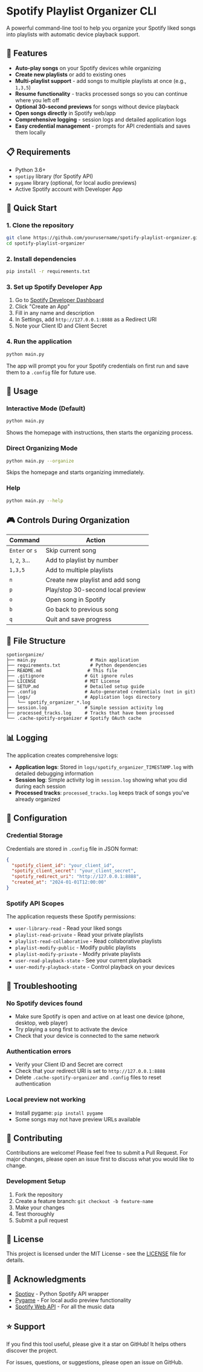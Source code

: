 # Spotify Playlist Organizer CLI

A powerful command-line tool to help you organize your Spotify liked songs into playlists with automatic device playback support.

## 🎵 Features

- **Auto-play songs** on your Spotify devices while organizing
- **Create new playlists** or add to existing ones
- **Multi-playlist support** - add songs to multiple playlists at once (e.g., `1,3,5`)
- **Resume functionality** - tracks processed songs so you can continue where you left off
- **Optional 30-second previews** for songs without device playback
- **Open songs directly** in Spotify web/app
- **Comprehensive logging** - session logs and detailed application logs
- **Easy credential management** - prompts for API credentials and saves them locally

## 📋 Requirements

- Python 3.6+
- `spotipy` library (for Spotify API)
- `pygame` library (optional, for local audio previews)
- Active Spotify account with Developer App

## 🚀 Quick Start

### 1. Clone the repository
```bash
git clone https://github.com/yourusername/spotify-playlist-organizer.git
cd spotify-playlist-organizer
```

### 2. Install dependencies
```bash
pip install -r requirements.txt
```

### 3. Set up Spotify Developer App
1. Go to [Spotify Developer Dashboard](https://developer.spotify.com/dashboard)
2. Click "Create an App"
3. Fill in any name and description
4. In Settings, add `http://127.0.0.1:8888` as a Redirect URI
5. Note your Client ID and Client Secret

### 4. Run the application
```bash
python main.py
```

The app will prompt you for your Spotify credentials on first run and save them to a `.config` file for future use.

## 🎯 Usage

### Interactive Mode (Default)
```bash
python main.py
```
Shows the homepage with instructions, then starts the organizing process.

### Direct Organizing Mode
```bash
python main.py --organize
```
Skips the homepage and starts organizing immediately.

### Help
```bash
python main.py --help
```

## 🎮 Controls During Organization

| Command | Action |
|---------|--------|
| `Enter` or `s` | Skip current song |
| `1`, `2`, `3`... | Add to playlist by number |
| `1,3,5` | Add to multiple playlists |
| `n` | Create new playlist and add song |
| `p` | Play/stop 30-second local preview |
| `o` | Open song in Spotify |
| `b` | Go back to previous song |
| `q` | Quit and save progress |

## 📁 File Structure

```
spotiorganize/
├── main.py                    # Main application
├── requirements.txt           # Python dependencies
├── README.md                 # This file
├── .gitignore               # Git ignore rules
├── LICENSE                  # MIT License
├── SETUP.md                 # Detailed setup guide
├── .config                  # Auto-generated credentials (not in git)
├── logs/                    # Application logs directory
│   └── spotify_organizer_*.log
├── session.log              # Simple session activity log
├── processed_tracks.log     # Tracks that have been processed
└── .cache-spotify-organizer # Spotify OAuth cache
```

## 📊 Logging

The application creates comprehensive logs:

- **Application logs**: Stored in `logs/spotify_organizer_TIMESTAMP.log` with detailed debugging information
- **Session log**: Simple activity log in `session.log` showing what you did during each session
- **Processed tracks**: `processed_tracks.log` keeps track of songs you've already organized

## 🔧 Configuration

### Credential Storage
Credentials are stored in `.config` file in JSON format:
```json
{
  "spotify_client_id": "your_client_id",
  "spotify_client_secret": "your_client_secret", 
  "spotify_redirect_uri": "http://127.0.0.1:8888",
  "created_at": "2024-01-01T12:00:00"
}
```

### Spotify API Scopes
The application requests these Spotify permissions:
- `user-library-read` - Read your liked songs
- `playlist-read-private` - Read your private playlists
- `playlist-read-collaborative` - Read collaborative playlists
- `playlist-modify-public` - Modify public playlists
- `playlist-modify-private` - Modify private playlists
- `user-read-playback-state` - See your current playback
- `user-modify-playback-state` - Control playback on your devices

## 🐛 Troubleshooting

### No Spotify devices found
- Make sure Spotify is open and active on at least one device (phone, desktop, web player)
- Try playing a song first to activate the device
- Check that your device is connected to the same network

### Authentication errors
- Verify your Client ID and Secret are correct
- Check that your redirect URI is set to `http://127.0.0.1:8888`
- Delete `.cache-spotify-organizer` and `.config` files to reset authentication

### Local preview not working
- Install pygame: `pip install pygame`
- Some songs may not have preview URLs available

## 🤝 Contributing

Contributions are welcome! Please feel free to submit a Pull Request. For major changes, please open an issue first to discuss what you would like to change.

### Development Setup
1. Fork the repository
2. Create a feature branch: `git checkout -b feature-name`
3. Make your changes
4. Test thoroughly
5. Submit a pull request

## 📄 License

This project is licensed under the MIT License - see the [LICENSE](LICENSE) file for details.

## 🙏 Acknowledgments

- [Spotipy](https://spotipy.readthedocs.io/) - Python Spotify API wrapper
- [Pygame](https://www.pygame.org/) - For local audio preview functionality
- [Spotify Web API](https://developer.spotify.com/documentation/web-api/) - For all the music data

## ⭐ Support

If you find this tool useful, please give it a star on GitHub! It helps others discover the project.

For issues, questions, or suggestions, please open an issue on GitHub.